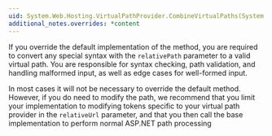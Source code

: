 ```yaml
---
uid: System.Web.Hosting.VirtualPathProvider.CombineVirtualPaths(System.String,System.String)
additional_notes.overrides: *content
---
```


<p>If you override the default implementation of the <xref href="System.Web.Hosting.VirtualPathProvider.CombineVirtualPaths(System.String,System.String)"></xref> method, you are required to convert any special syntax with the <code>relativePath</code> parameter to a valid virtual path. You are responsible for syntax checking, path validation, and handling malformed input, as well as edge cases for well-formed input.  
  
 In most cases it will not be necessary to override the default <xref href="System.Web.Hosting.VirtualPathProvider.CombineVirtualPaths(System.String,System.String)"></xref> method. However, if you do need to modify the path, we recommend that you limit your <xref href="System.Web.Hosting.VirtualPathProvider.CombineVirtualPaths(System.String,System.String)"></xref> implementation to modifying tokens specific to your virtual path provider in the <code>relativeUrl</code> parameter, and that you then call the base implementation to perform normal ASP.NET path processing</p>


